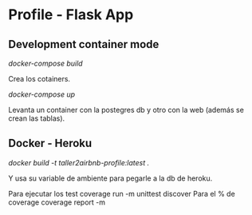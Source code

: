 # Profile - Flask App

## Development container mode

*docker-compose build*

Crea los cotainers.

*docker-compose up*

Levanta un container con la postegres db y otro con la web (además se crean las tablas). 

## Docker - Heroku

*docker build -t taller2airbnb-profile:latest .*

Y usa su variable de ambiente para pegarle a la db de heroku.

Para ejecutar los test
coverage run -m unittest discover
Para el % de coverage
coverage report -m